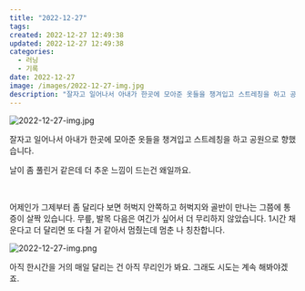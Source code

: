 ```yaml
---
title: "2022-12-27"
tags:
created: 2022-12-27 12:49:38
updated: 2022-12-27 12:49:38
categories:
  - 러닝
  - 기록
date: 2022-12-27
image: /images/2022-12-27-img.jpg
description: "잘자고 일어나서 아내가 한곳에 모아준 옷들을 챙겨입고 스트레칭을 하고 공원으로 향했습니다. 날이 좀 풀린거 같은데 더 추운 느낌이 드는건 왜일까요. 어제인가 그제부터 좀 달리다 보면 허벅지 안쪽하고 허벅지와 골반이 만나는 그쯤에 통증이 살짝 있습니다. 무릎, 발목 다음은 여긴가 싶어서 "
---
```


![2022-12-27-img.jpg](/images/2022-12-27-img.jpg)
 
 

잘자고 일어나서 아내가 한곳에 모아준 옷들을 챙겨입고 스트레칭을 하고 공원으로 향했습니다.

날이 좀 풀린거 같은데 더 추운 느낌이 드는건 왜일까요.

 

어제인가 그제부터 좀 달리다 보면 허벅지 안쪽하고 허벅지와 골반이 만나는 그쯤에 통증이 살짝 있습니다. 무릎, 발목 다음은 여긴가 싶어서 더 무리하지 않았습니다. 1시간 채운다고 더 달리면 또 다칠 거 같아서 멈췄는데 멈춘 나 칭찬합니다.

 
 ![2022-12-27-img.png](/images/2022-12-27-img.png)
 
 

아직 한시간을 거의 매일 달리는 건 아직 무리인가 봐요. 그래도 시도는 계속 해봐야겠죠.
